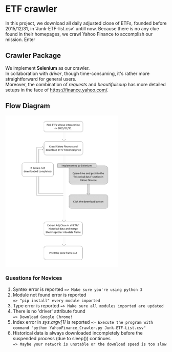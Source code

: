 # ETF crawler
In this project, we download all daily adjusted close of ETFs, founded before 2015/12/31, in 'Junk-ETF-list.csv' untill now.
Because there is no any clue found in their homepages, we crawl Yahoo Finance to accomplish our mission.
Enter 

## Crawler Package
We implement **Selenium** as our crawler.  
In collaboration with *driver*, though time-consuming, it's rather more straightforward for general users.  
Moreover, the combination of *requests* and *beautifulsoup* has more detailed setups in the face of https://finance.yahoo.com/.

## Flow Diagram
<img src="https://github.com/joe0123/Fintech-Text_Mining_and_Machine_Learning/blob/master/HW1/ETF/Flow_diagram.png" width="70%"/>

### Questions for Novices
1. Syntex error is reported
`=> Make sure you're using python 3`
2. Module not found error is reported  
`=> "pip install" every module imported`
3. Type error is reported
`=> Make sure all modules imported are updated`
4. There is no 'driver' attribute found  
`=> Download Google Chrome!`
5. Index error in *sys.argv[1]* is reported
`=> Execute the program with command "python YahooFinance_Crawler.py Junk-ETF-List.csv"`
6. Historical data is always downloaded incompletely before the suspended process (due to sleep()) continues  
`=> Maybe your network is unstable or the download speed is too slow`
